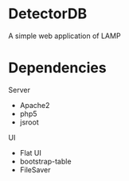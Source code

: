 # DetectorDB

A simple web application of LAMP

# Dependencies

Server
* Apache2
* php5
* jsroot

UI
* Flat UI
* bootstrap-table
* FileSaver
